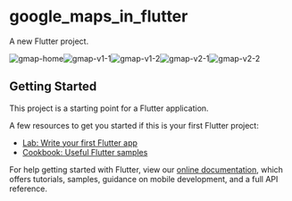 # google_maps_in_flutter

A new Flutter project.

![gmap-home](https://user-images.githubusercontent.com/75456232/114294903-dc4cee80-9acb-11eb-825e-e2a388158823.PNG)![gmap-v1-1](https://user-images.githubusercontent.com/75456232/114294916-ea027400-9acb-11eb-9895-c2c4b6862aa7.PNG)![gmap-v1-2](https://user-images.githubusercontent.com/75456232/114294924-f38bdc00-9acb-11eb-9d11-d862b881044f.PNG)![gmap-v2-1](https://user-images.githubusercontent.com/75456232/114294931-00103480-9acc-11eb-9f4d-c4f4a31b2022.PNG)![gmap-v2-2](https://user-images.githubusercontent.com/75456232/114294934-069eac00-9acc-11eb-9850-f28ef53df1a1.PNG)




## Getting Started

This project is a starting point for a Flutter application.

A few resources to get you started if this is your first Flutter project:

- [Lab: Write your first Flutter app](https://flutter.dev/docs/get-started/codelab)
- [Cookbook: Useful Flutter samples](https://flutter.dev/docs/cookbook)

For help getting started with Flutter, view our
[online documentation](https://flutter.dev/docs), which offers tutorials,
samples, guidance on mobile development, and a full API reference.
